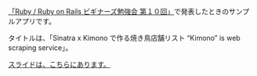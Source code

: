 
[「Ruby / Ruby on Rails ビギナーズ勉強会 第１０回」](https://coedo-rails.doorkeeper.jp/events/36261)で発表したときのサンプルアプリです。

タイトルは、「Sinatra x Kimono で作る焼き鳥店舗リスト “Kimono” is web scraping service」。

[スライドは、こちらにあります。](http://www.slideshare.net/YoshinoriKoba/sinatra-x-kimono)

